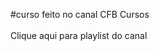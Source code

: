 #curso feito no canal CFB Cursos <br><br>
<a style="text-decoration:none;" href="https://youtube.com/playlist?list=PLx4x_zx8csUjczg1qPHavU1vw1IkBcm40">Clique aqui para playlist do canal</a>
